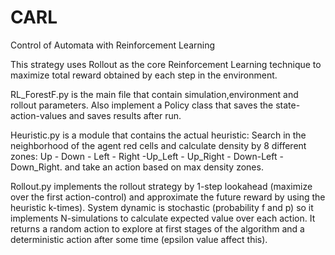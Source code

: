# CARL
Control of Automata with Reinforcement Learning

This strategy uses Rollout as the core Reinforcement Learning technique to maximize total reward
obtained by each step in the environment.

RL_ForestF.py is the main file that contain simulation,environment and rollout parameters. Also 
implement a Policy class that saves the state-action-values and saves results after run.

Heuristic.py is a module that contains the actual heuristic: Search in the neighborhood
of the agent red cells and calculate density by 8 different zones: 
  Up - Down - Left - Right -Up_Left - Up_Right - Down-Left - Down_Right.
and take an action based on max density zones.

Rollout.py implements the rollout strategy by 1-step lookahead (maximize over the first
action-control) and approximate the future reward by using the heuristic k-times). System
dynamic is stochastic (probability f and p) so it implements N-simulations to calculate
expected value over each action. It returns a random action to explore at first stages of the algorithm
and a deterministic action after some time (epsilon value affect this).
